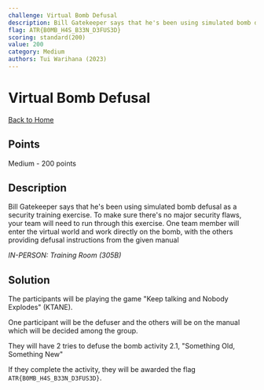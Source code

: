 ```yaml
---
challenge: Virtual Bomb Defusal
description: Bill Gatekeeper says that he's been using simulated bomb defusal as a security training exercise. To make sure there's no major security flaws, your team will need to run through this exercise. One team member will enter the virtual world and work directly on the bomb, with the others providing defusal instructions from the given manual
flag: ATR{B0MB_H4S_B33N_D3FUS3D}
scoring: standard(200)
value: 200
category: Medium
authors: Tui Warihana (2023)
---
```


# Virtual Bomb Defusal

[Back to Home](../../README.md)

## Points

Medium - 200 points

## Description

Bill Gatekeeper says that he's been using simulated bomb defusal as a security training exercise. To make sure there's no major security flaws, your team will need to run through this exercise. One team member will enter the virtual world and work directly on the bomb, with the others providing defusal instructions from the given manual

*IN-PERSON: Training Room (305B)*

## Solution

The participants will be playing the game "Keep talking and Nobody Explodes" (KTANE).

One participant will be the defuser and the others will be on the manual which will be decided among the group.

They will have 2 tries to defuse the bomb activity 2.1, "Something Old, Something New"

If they complete the activity, they will be awarded the flag `ATR{B0MB_H4S_B33N_D3FUS3D}`.